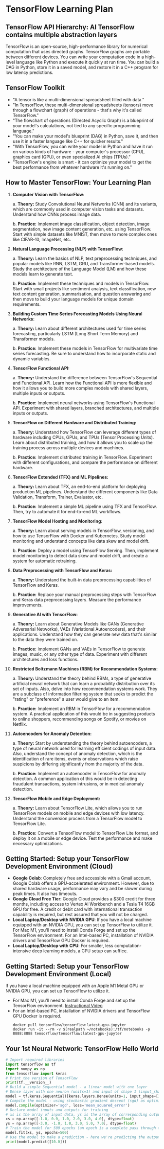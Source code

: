 # TensorFlow Learning Plan

## TensorFlow API Hierarchy: AI TensorFlow contains multiple abstraction layers

TensorFlow is an open-source, high-performance library for numerical computation that uses directed graphs. TensorFlow graphs are portable between different devices. You can write your computation code in a high-level language like Python and execute it quickly at run time. You can build a DAG in Python, store it in a saved model, and restore it in a C++ program for low latency predictions.

## TensorFlow Toolkit

- "A tensor is like a multi-dimensional spreadsheet filled with data."
- "In TensorFlow, these multi-dimensional spreadsheets (tensors) move through a flowchart (graph) of operations - that's why it's called TensorFlow."
- "The flowchart of operations (Directed Acyclic Graph) is a blueprint of your model's calculations, not tied to any specific programming language."
- "You can make your model's blueprint (DAG) in Python, save it, and then use it in a faster language like C++ for quicker results."
- "With TensorFlow, you can write your model in Python and have it run on various kinds of hardware - your computer's processor (CPU), graphics card (GPU), or even specialized AI chips (TPUs)."
- "TensorFlow's engine is smart - it can optimize your model to get the best performance from whatever hardware it's running on."

## How to Master TensorFlow: Your Learning Plan

1. **Computer Vision with TensorFlow:**

   a. **Theory:** Study Convolutional Neural Networks (CNN) and its variants, which are commonly used in computer vision tasks and datasets. Understand how CNNs process image data.

   b. **Practice:** Implement image classification, object detection, image segmentation, new image content generation, etc. using TensorFlow. Start with simple datasets like MNIST, then move to more complex ones like CIFAR-10, ImageNet, etc.

2. **Natural Language Processing (NLP) with TensorFlow:**

   a. **Theory:** Learn the basics of NLP, text preprocessing techniques, and popular models like RNN, LSTM, GRU, and Transformer-based models. Study the architecture of the Language Model (LM) and how these models learn to generate text.

   b. **Practice:** Implement these techniques and models in TensorFlow. Start with small projects like sentiment analysis, text classification,  new text content generation, summarisation, and question answering and then move to build your language models for unique domain requirements.

3. **Building Custom Time Series Forecasting Models Using Neural Networks:**

   a. **Theory:** Learn about different architectures used for time series forecasting, particularly LSTM (Long Short Term Memory) and Transformer models.

   b. **Practice:** Implement these models in TensorFlow for multivariate time series forecasting. Be sure to understand how to incorporate static and dynamic variables.

4. **TensorFlow Functional API:**

   a. **Theory:** Understand the difference between TensorFlow's Sequential and Functional API. Learn how the Functional API is more flexible and how it allows you to build more complex models with shared layers, multiple inputs or outputs.

   b. **Practice:** Implement neural networks using TensorFlow's Functional API. Experiment with shared layers, branched architectures, and multiple inputs or outputs.

5. **TensorFlow on Different Hardware and Distributed Training:**

   a. **Theory:** Understand how TensorFlow can leverage different types of hardware including CPUs, GPUs, and TPUs (Tensor Processing Units). Learn about distributed training, and how it allows you to scale up the training process across multiple devices and machines.

   b. **Practice:** Implement distributed training in TensorFlow. Experiment with different configurations, and compare the performance on different hardware.

6. **TensorFlow Extended (TFX) and ML Pipelines:**

   a. **Theory:** Learn about TFX, an end-to-end platform for deploying production ML pipelines. Understand the different components like Data Validation, Transform, Trainer, Evaluator, etc.

   b. **Practice:** Implement a simple ML pipeline using TFX and TensorFlow. Then, try to automate it for end-to-end ML workflows.

7. **TensorFlow Model Hosting and Monitoring:**

   a. **Theory:** Learn about serving models in TensorFlow, versioning, and how to use TensorFlow with Docker and Kubernetes. Study model monitoring and understand concepts like data skew and model drift.

   b. **Practice:** Deploy a model using TensorFlow Serving. Then, implement model monitoring to detect data skew and model drift, and create a system for automatic retraining.

8. **Data Preprocessing with TensorFlow and Keras:**

   a. **Theory:** Understand the built-in data preprocessing capabilities of TensorFlow and Keras.

   b. **Practice:** Replace your manual preprocessing steps with TensorFlow and Keras data preprocessing layers. Measure the performance improvements.

9. **Generative AI with TensorFlow:**

   a. **Theory:** Learn about Generative Models like GANs (Generative Adversarial Networks), VAEs (Variational Autoencoders), and their applications. Understand how they can generate new data that's similar to the data they were trained on.

   b. **Practice:** Implement GANs and VAEs in TensorFlow to generate images, music, or any other type of data. Experiment with different architectures and loss functions.

10. **Restricted Boltzmann Machines (RBM) for Recommendation Systems:**

    a. **Theory:** Understand the theory behind RBMs, a type of generative artificial neural network that can learn a probability distribution over its set of inputs. Also, delve into how recommendation systems work. They are a subclass of information filtering system that seeks to predict the "rating" or "preference" a user would give to an item.

    b. **Practice:** Implement an RBM in TensorFlow for a recommendation system. A practical application of this would be in suggesting products to online shoppers, recommending songs on Spotify, or movies on Netflix.

11. **Autoencoders for Anomaly Detection:**

    a. **Theory:** Start by understanding the theory behind autoencoders, a type of neural network used for learning efficient codings of input data. Also, understand the concept of anomaly detection, which is the identification of rare items, events or observations which raise suspicions by differing significantly from the majority of the data.

    b. **Practice:** Implement an autoencoder in TensorFlow for anomaly detection. A common application of this would be in detecting fraudulent transactions, system intrusions, or in medical anomaly detection.

12. **TensorFlow Mobile and Edge Deployment:**

    a. **Theory:** Learn about TensorFlow Lite, which allows you to run TensorFlow models on mobile and edge devices with low latency. Understand the conversion process from a TensorFlow model to TensorFlow Lite.

    b. **Practice:** Convert a TensorFlow model to TensorFlow Lite format, and deploy it on a mobile or edge device. Test the performance and make necessary optimizations.

## Getting Started: Setup your TensorFlow Development Environment (Cloud)

- **Google Colab**: Completely free and accessible with a Gmail account, Google Colab offers a GPU-accelerated environment. However, due to shared hardware usage, performance may vary and be slower during peak times. It also has timeouts.
- **Google Cloud Free Tier**: Google Cloud provides a $300 credit for three months, including access to Vertex AI Workbench and a Tesla T4 16GB GPU for free. A credit or debit card with international transaction capability is required, but rest assured that you will not be charged.
- **Local Laptop/Desktop with NVIDIA GPU**: If you have a local machine equipped with an NVIDIA GPU, you can set up TensorFlow to utilize it. For Mac M1, you'll need to install Conda Forge and set up the TensorFlow environment. For an Intel-based PC, installation of NVIDIA drivers and TensorFlow GPU Docker is required.
- **Local Laptop/Desktop with CPU**: For smaller, less computation-intensive deep learning models, a CPU setup can suffice.

## Getting Started: Setup your TensorFlow Development Environment (Local)

If you have a local machine equipped with an Apple M1 Metal GPU or NVIDIA GPU, you can set up TensorFlow to utilize it.

- For Mac M1, you'll need to install Conda Forge and set up the TensorFlow environment. [Instructional Video](https://www.youtube.com/watch?v=5DgWvU0p2bk)
- For an Intel-based PC, installation of NVIDIA drivers and TensorFlow GPU Docker is required.
    ```
    docker pull tensorflow/tensorflow:latest-gpu-jupyter
    docker run -it --rm -v $(realpath ~/notebooks):/tf/notebooks -p 8888:8888 tensorflow/tensorflow:latest-gpu-jupyter
    ```

## Your 1st Neural Network: TensorFlow Hello World

```python
# Import required libraries
import tensorflow as tf
import numpy as np
from tensorflow import keras
# Print the version of TensorFlow
print(tf.__version__)
# Build a simple Sequential model - a linear model with one layer
# Dense layer with one neuron (units=1) and input of shape 1 (input_shape=[1])
model = tf.keras.Sequential([keras.layers.Dense(units=1, input_shape=[1])])
# Compile the model - using stochastic gradient descent (sgd) as optimizer and mean squared error as loss function
model.compile(optimizer='sgd', loss='mean_squared_error')
# Declare model inputs and outputs for training
# xs is the array of input data, ys is the array of corresponding output data
xs = np.array([-1.0, 0.0, 1.0, 2.0, 3.0, 4.0], dtype=float)
ys = np.array([-3.0, -1.0, 1.0, 3.0, 5.0, 7.0], dtype=float)
# Train the model for 500 epochs (an epoch is a complete pass through the dataset)
model.fit(xs, ys, epochs=500)
# Use the model to make a prediction - here we're predicting the output for input 10.0
print(model.predict([10.0]))
```





